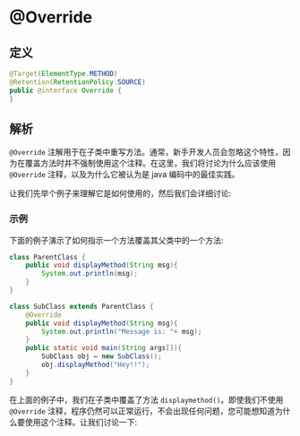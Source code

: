 # @Override

## 定义

```java
@Target(ElementType.METHOD)
@Retention(RetentionPolicy.SOURCE)
public @interface Override {
}
```

## 解析

`@Override` 注解用于在子类中重写方法。通常，新手开发人员会忽略这个特性，因为在覆盖方法时并不强制使用这个注释。在这里，我们将讨论为什么应该使用 `@Override` 注释，以及为什么它被认为是 java 编码中的最佳实践。

让我们先举个例子来理解它是如何使用的，然后我们会详细讨论:

### 示例

下面的例子演示了如何指示一个方法覆盖其父类中的一个方法:

```java
class ParentClass {
    public void displayMethod(String msg){
        System.out.println(msg);
    }
}

class SubClass extends ParentClass {
    @Override
    public void displayMethod(String msg){
        System.out.println("Message is: "+ msg);
    }
    public static void main(String args[]){
        SubClass obj = new SubClass();
        obj.displayMethod("Hey!!");
    }
}
```

在上面的例子中，我们在子类中覆盖了方法 `displaymethod()`。即使我们不使用 `@Override` 注释，程序仍然可以正常运行，不会出现任何问题，您可能想知道为什么要使用这个注释。让我们讨论一下:

